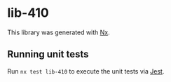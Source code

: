 # lib-410

This library was generated with [Nx](https://nx.dev).

## Running unit tests

Run `nx test lib-410` to execute the unit tests via [Jest](https://jestjs.io).

